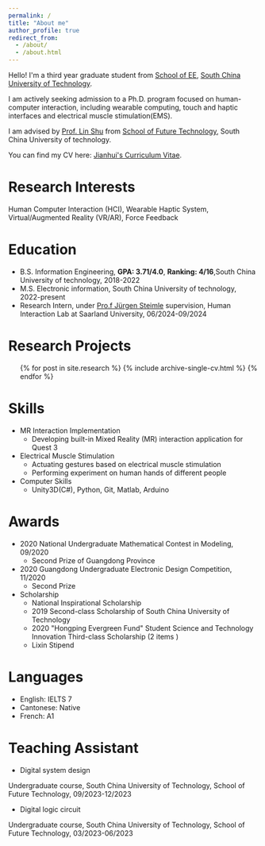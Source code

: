 ```yaml
---
permalink: /
title: "About me"
author_profile: true
redirect_from: 
  - /about/
  - /about.html
---
```


Hello! I'm a third year graduate student from [School of EE](https://www2.scut.edu.cn/ee/), [South China University of Technology](https://www.scut.edu.cn/). 

I am actively seeking admission to a Ph.D. program focused on human-computer interaction, including wearable computing, touch and haptic interfaces and electrical muscle stimulation(EMS).

I am advised by [Prof. Lin Shu](https://www2.scut.edu.cn/ft/2021/1102/c29779a449585/page.htm) from [School of Future Technology](https://www2.scut.edu.cn/ft/), South China University of technology.

You can find my CV here: [Jianhui's Curriculum Vitae](../assets/Curriculum_Vitae.pdf).

Research Interests
======
Human Computer Interaction (HCI), Wearable Haptic System, Virtual/Augmented Reality (VR/AR), Force Feedback

Education
======
* B.S. Information Engineering, **GPA: 3.71/4.0**, **Ranking: 4/16**,South China University of technology, 2018-2022
* M.S. Electronic information, South China University of technology, 2022-present
* Research Intern, under [Pro.f Jürgen Steimle](https://hci.cs.uni-saarland.de/people/juergen-steimle/) supervision, Human Interaction Lab at Saarland University, 06/2024-09/2024

Research Projects
======
  <ul>{% for post in site.research %}
    {% include archive-single-cv.html %}
  {% endfor %}</ul>


Skills
======
* MR Interaction Implementation
  * Developing built-in Mixed Reality (MR) interaction application for Quest 3
* Electrical Muscle Stimulation
  * Actuating gestures based on electrical muscle stimulation
  * Performing experiment on human hands of different people
* Computer Skills
  * Unity3D(C#), Python, Git, Matlab, Arduino

Awards
======
* 2020 National Undergraduate Mathematical Contest in Modeling, 09/2020
  * Second Prize of Guangdong Province
* 2020 Guangdong Undergraduate Electronic Design Competition, 11/2020
  * Second Prize
* Scholarship
  * National Inspirational Scholarship
  * 2019 Second-class Scholarship of South China University of Technology
  * 2020 "Hongping Evergreen Fund" Student Science and Technology Innovation Third-class
Scholarship (2 items )
  * Lixin Stipend


Languages
======
* English: IELTS 7
* Cantonese: Native 
* French: A1

<!-- Teaching
======
  <ul>{% for post in site.teaching %}
    {% include archive-single-cv.html %}
  {% endfor %}</ul> -->

Teaching Assistant
======
* Digital system design

Undergraduate course, South China University of Technology, School of Future Technology, 09/2023-12/2023
* Digital logic circuit

Undergraduate course, South China University of Technology, School of Future Technology, 03/2023-06/2023
